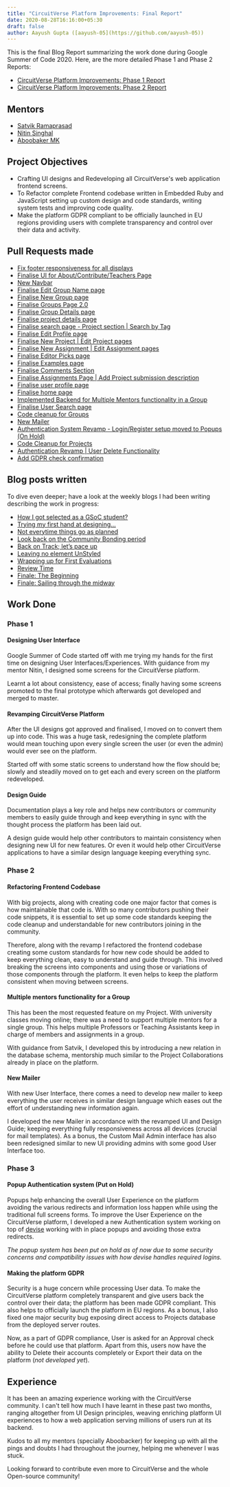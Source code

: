 ```yaml
---
title: "CircuitVerse Platform Improvements: Final Report"
date: 2020-08-28T16:16:00+05:30
draft: false
author: Aayush Gupta ([aayush-05](https://github.com/aayush-05))
---
```


This is the final Blog Report summarizing the work done during Google Summer of Code 2020.
Here, are the more detailed Phase 1 and Phase 2 Reports:
* [CircuitVerse Platform Improvements: Phase 1 Report](https://cvblog.netlify.app/posts/aayush_phase_1_report/)
* [CircuitVerse Platform Improvements: Phase 2 Report](https://cvblog.netlify.app/posts/aayush_phase_2_report/)

## Mentors
* [Satvik Ramaprasad](https://github.com/satu0king)
* [Nitin Singhal](https://github.com/nitin10s)
* [Aboobaker MK](https://github.com/tachyons)

## Project Objectives
* Crafting UI designs and Redeveloping all CircuitVerse's web application frontend screens.
* To Refactor complete Frontend codebase written in Embedded Ruby and JavaScript setting up custom design and code standards, writing system tests and improving code quality.
* Make the platform GDPR compliant to be officially launched in EU regions providing users with complete transparency and control over their data and activity.

## Pull Requests made
* [Fix footer responsiveness for all displays](https://github.com/CircuitVerse/CircuitVerse/pull/1391)
* [Finalise UI for About/Contribute/Teachers Page](https://github.com/CircuitVerse/CircuitVerse/pull/1443)
* [New Navbar](https://github.com/CircuitVerse/CircuitVerse/pull/1451)
* [Finalise Edit Group Name page](https://github.com/CircuitVerse/CircuitVerse/pull/1456)
* [Finalise New Group page](https://github.com/CircuitVerse/CircuitVerse/pull/1461)
* [Finalise Groups Page 2.0](https://github.com/CircuitVerse/CircuitVerse/pull/1485)
* [Finalise Group Details page](https://github.com/CircuitVerse/CircuitVerse/pull/1478)
* [Finalise project details page](https://github.com/CircuitVerse/CircuitVerse/pull/1495)
* [Finalise search page - Project section | Search by Tag](https://github.com/CircuitVerse/CircuitVerse/pull/1497)
* [Finalise Edit Profile page](https://github.com/CircuitVerse/CircuitVerse/pull/1501)
* [Finalise New Project | Edit Project pages](https://github.com/CircuitVerse/CircuitVerse/pull/1504)
* [Finalise New Assignment | Edit Assignment pages](https://github.com/CircuitVerse/CircuitVerse/pull/1505)
* [Finalise Editor Picks page](https://github.com/CircuitVerse/CircuitVerse/pull/1506)
* [Finalise Examples page](https://github.com/CircuitVerse/CircuitVerse/pull/1507)
* [Finalise Comments Section ](https://github.com/CircuitVerse/CircuitVerse/pull/1511)
* [Finalise Assignments Page | Add Project submission description](https://github.com/CircuitVerse/CircuitVerse/pull/1514)
* [Finalise user profile page](https://github.com/CircuitVerse/CircuitVerse/pull/1522)
* [Finalise home page](https://github.com/CircuitVerse/CircuitVerse/pull/1524)
* [Implemented Backend for Multiple Mentors functionality in a Group](https://github.com/CircuitVerse/CircuitVerse/pull/1559)
* [Finalise User Search page](https://github.com/CircuitVerse/CircuitVerse/pull/1580)
* [Code cleanup for Groups](https://github.com/CircuitVerse/CircuitVerse/pull/1597)
* [New Mailer](https://github.com/CircuitVerse/CircuitVerse/pull/1600)
* [Authentication System Revamp - Login/Register setup moved to Popups (On Hold)](https://github.com/CircuitVerse/CircuitVerse/pull/1602)
* [Code Cleanup for Projects](https://github.com/CircuitVerse/CircuitVerse/pull/1611)
* [Authentication Revamp | User Delete Functionality](https://github.com/CircuitVerse/CircuitVerse/pull/1617)
* [Add GDPR check confirmation](https://github.com/CircuitVerse/CircuitVerse/pull/1625)

## Blog posts written
To dive even deeper; have a look at the weekly blogs I had been writing describing the work in progress:
* [How I got selected as a GSoC student?](https://medium.com/@aayush05/how-i-got-selected-as-a-gsoc-student-b5ab076446b)
* [Trying my first hand at designing…](https://medium.com/@aayush05/trying-my-first-hand-at-designing-d94859f8d3f3)
* [Not everytime things go as planned](https://medium.com/@aayush05/not-everytime-things-go-as-planned-35bcb4452c5)
* [Look back on the Community Bonding period](https://medium.com/@aayush05/look-back-on-the-community-bonding-period-e4bd69f9d218)
* [Back on Track; let’s pace up](https://medium.com/@aayush05/back-on-track-lets-pace-up-fe42fe085d76)
* [Leaving no element UnStyled](https://medium.com/@aayush05/leaving-no-element-unstyled-c7b65a1ebd29)
* [Wrapping up for First Evaluations](https://medium.com/@aayush05/wrapping-up-for-first-evaluations-62873c5a0c5f)
* [Review Time](https://medium.com/@aayush05/review-time-6212b11b8f3c)
* [Finale: The Beginning](https://medium.com/@aayush05/finale-the-beginning-9f1287889d92)
* [Finale: Sailing through the midway](https://medium.com/@aayush05/finale-sailing-through-the-midway-6352c64ca47f)

## Work Done
### Phase 1
#### Designing User Interface
Google Summer of Code started off with me trying my hands for the first time on designing User Interfaces/Experiences. With guidance from my mentor Nitin, I designed some screens for the CircuitVerse platform.

Learnt a lot about consistency, ease of access; finally having some screens promoted to the final prototype which afterwards got developed and merged to master.

#### Revamping CircuitVerse Platform
After the UI designs got approved and finalised, I moved on to convert them up into code. This was a huge task, redesigning the complete platform would mean touching upon every single screen the user (or even the admin) would ever see on the platform.

Started off with some static screens to understand how the flow should be; slowly and steadily moved on to get each and every screen on the platform redeveloped.

#### Design Guide
Documentation plays a key role and helps new contributors or community members to easily guide through and keep everything in sync with the thought process the platform has been laid out.

A design guide would help other contributors to maintain consistency when designing new UI for new features. Or even it would help other CircuitVerse applications to have a similar design language keeping everything sync.

### Phase 2
#### Refactoring Frontend Codebase
With big projects, along with creating code one major factor that comes is how maintainable that code is. With so many contributors pushing their code snippets, it is essential to set up some code standards keeping the code cleanup and understandable for new contributors joining in the community.

Therefore, along with the revamp I refactored the frontend codebase creating some custom standards for how new code should be added to keep everything clean, easy to understand and guide through. This involved breaking the screens into components and using those or variations of those components through the platform. It even helps to keep the platform consistent when moving between screens.

#### Multiple mentors functionality for a Group
This has been the most requested feature on my Project. With university classes moving online; there was a need to support multiple mentors for a single group. This helps multiple Professors or Teaching Assistants keep in charge of members and assignments in a group.

With guidance from Satvik, I developed this by introducing a new relation in the database schema, mentorship much similar to the Project Collaborations already in place on the platform.

#### New Mailer
With new User Interface, there comes a need to develop new mailer to keep everything the user receives in similar design language which eases out the effort of understanding new information again.

I developed the new Mailer in accordance with the revamped UI and Design Guide; keeping everything fully responsiveness across all devices (crucial for mail templates). As a bonus, the Custom Mail Admin interface has also been redesigned similar to new UI providing admins with some good User Interface too.

### Phase 3
#### Popup Authentication system (Put on Hold)
Popups help enhancing the overall User Experience on the platform avoiding the various redirects and information loss happen while using the traditional full screens forms. To improve the User Experience on the CircuitVerse platform, I developed a new Authentication system working on top of [devise](https://github.com/heartcombo/devise) working with in place popups and avoiding those extra redirects.

*The popup system has been put on hold as of now due to some security concerns and compatibility issues with how devise handles required logins.*

#### Making the platform GDPR
Security is a huge concern while processing User data. To make the CircuitVerse platform completely transparent and give users back the control over their data; the platform has been made GDPR compliant. This also helps to officially launch the platform in EU regions. As a bonus, I also fixed one major security bug exposing direct access to Projects database from the deployed server routes.

Now, as a part of GDPR compliance, User is asked for an Approval check before he could use that platform. Apart from this, users now have the ability to Delete their accounts completely or Export their data on the platform (*not developed yet*).

## Experience
It has been an amazing experience working with the CircuitVerse community. I can't tell how much I have learnt in these past two months, ranging altogether from UI Design principles, weaving enriching platform UI experiences to how a web application serving millions of users run at its backend.

Kudos to all my mentors (specially Aboobacker) for keeping up with all the pings and doubts I had throughout the journey, helping me whenever I was stuck.

Looking forward to contribute even more to CircuitVerse and the whole Open-source community!
